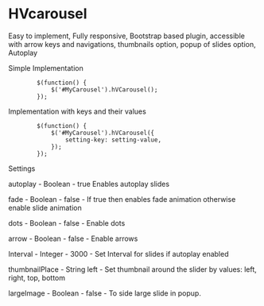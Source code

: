 # HVcarousel
Easy to implement, Fully responsive, Bootstrap based plugin, accessible with arrow keys and navigations, thumbnails option, popup of slides option, Autoplay

Simple Implementation

            $(function() {
                $('#MyCarousel').hVCarousel();
            });
            
Implementation with keys and their values

            $(function() {
                $('#MyCarousel').hVCarousel({
                    setting-key: setting-value,
                });
            });
        
Settings

autoplay - Boolean - true Enables autoplay slides

fade - Boolean - false - If true then enables fade animation otherwise enable slide animation

dots - Boolean - false - Enable dots

arrow - Boolean - false - Enable arrows

Interval - Integer - 3000 - Set Interval for slides if autoplay enabled

thumbnailPlace - String	left - Set thumbnail around the slider by values: left, right, top, bottom

largeImage - Boolean - false - To side large slide in popup.

